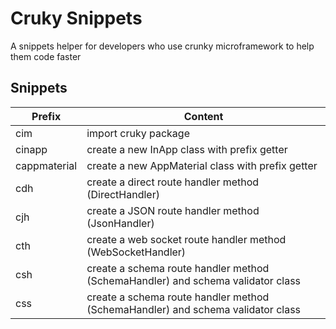 # Cruky Snippets

A snippets helper for developers who use crunky microframework to help them code faster

## Snippets

| Prefix       | Content                                                                         |
| ------------ | ------------------------------------------------------------------------------- |
| cim          | import cruky package                                                            |
| cinapp       | create a new InApp class with prefix getter                                     |
| cappmaterial | create a new AppMaterial class with prefix getter                               |
| cdh          | create a direct route handler method (DirectHandler)                            |
| cjh          | create a JSON route handler method (JsonHandler)                                |
| cth          | create a web socket route handler method (WebSocketHandler)                     |
| csh          | create a schema route handler method (SchemaHandler) and schema validator class |
| css          | create a schema route handler method (SchemaHandler) and schema validator class |
